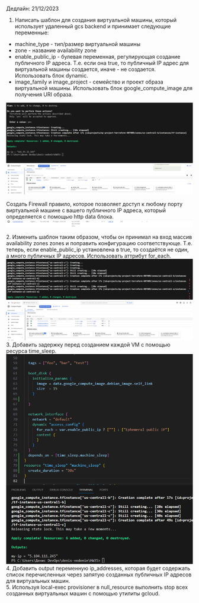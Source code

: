 Дедлайн: 21/12/2023

1.  Написать шаблон для создания виртуальной машины, который использует удаленный gcs backend и принимает следующие переменные:

- machine_type - тип/размер виртуальной машины
- zone - название availability zone
- enable_public_ip - булевая переменная, регулирующая создание публичного IP адреса. Т.е. если она true, то публичный IP адрес для виртуальной машины создается, иначе - не создается. Использовать блок dynamic.
- image_family и image_project - семейство и проект образа виртуальной машины. Использовать блок google_compute_image для получения URI образа.

[](/HW35/main/1_task/1.txt)
[](/HW35/var.tf)
![](/HW35/screen/task1_output.PNG)
![](/HW35/screen/task1_vm.PNG)

Создать Firewall правило, которое позволяет доступ к любому порту виртуальной машине с вашего публичного IP адреса, который определяется с помощью http data блока.  
![](/HW35/screen/task1_firerule.PNG)

2\. Изменить шаблон таким образом, чтобы он принимал на вход массив availability zones zones и поправить конфигурацию соответствующе. Т.е. теперь, если enable_public_ip установлена в true, то создаётся не один, а много публичных IP адресов. Использовать аттрибут for_each.
[](/HW35/main/2_task/2.txt)
![](/HW35/screen/task2_output.PNG)
![](/HW35/screen/task2_vm.PNG)
3\. Добавить задержку перед созданием каждой VM с помощью ресурса time_sleep.
[](/HW35/main/3_task/3.txt)
![](/HW35/screen/task3_output.PNG)
4\. Добавить output переменную ip_addresses, которая будет содержать список перечисленных через запятую созданных публичных IP адресов для виртуальных машин.  
5\. Используя local-exec provisioner в null_resource выполнить stop всех созданных виртуальных машин с помощью утилиты gcloud.

